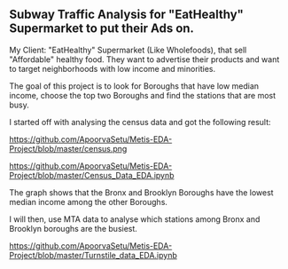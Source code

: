 ## Subway Traffic Analysis for "EatHealthy" Supermarket to put their Ads on.

My Client: "EatHealthy" Supermarket (Like Wholefoods), that sell "Affordable" healthy food. They want to advertise their products and want to target neighborhoods with low income and minorities. 

The goal of this project is to look for Boroughs that have low median income, choose the top two Boroughs and find the stations that are most busy.

I started off with analysing the census data and got the following result:

https://github.com/ApoorvaSetu/Metis-EDA-Project/blob/master/census.png

https://github.com/ApoorvaSetu/Metis-EDA-Project/blob/master/Census_Data_EDA.ipynb

The graph shows that the Bronx and Brooklyn Boroughs have the lowest median income among the other Boroughs. 

I will then, use MTA data to analyse which stations among Bronx and Brooklyn boroughs are the busiest.

https://github.com/ApoorvaSetu/Metis-EDA-Project/blob/master/Turnstile_data_EDA.ipynb




